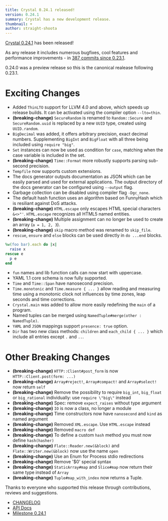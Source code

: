 ```yaml
---
title: Crystal 0.24.1 released!
version: 0.24.1
summary: Crystal has a new development release.
thumbnail: +
author: straight-shoota
---
```


[Crystal 0.24.1](https://github.com/crystal-lang/crystal/releases/tag/0.24.1) has been released!

As any release it includes numerous bugfixes, cool features and performance improvements - in [387 commits since 0.23.1](https://github.com/crystal-lang/crystal/compare/0.23.1...0.24.1).

0.24.0 was a preview release so this is the canonical realease following 0.23.1.

# Exciting Changes

* Added `ThinLTO` support for LLVM 4.0 and above, which speeds up release builds. It can be activated using the compiler option `--lto=thin`.
* **(breaking-change)** `SecureRandom` is renamed to `Random::Secure` and `SecureRandom.uuid` is replaced by a new `UUID` type, created using `UUID.random`.
* `BigDecimal` was added, it offers arbitrary precision, exact decimal numbers. Supplementing `BigInt` and `BigFloat` with all three being included using `require "big"`.
* `Set` instances can now be used as condition for `case`, matching when the case variable is included in the set.
* **(breaking-change)** `Time::Format` more robustly supports parsing sub-second precision.
* `Tempfile` now supports custom extensions.
* The docs generator outputs documentation as JSON which can be easily parsed and used for external applications. The output directory of the docs generator can be configured using `--output` flag.
* Garbage collection can be disabled using compiler flag `-Dgc_none`.
* The default hash function uses an algorithm based on FunnyHash which is resiliant against DoS attacks.
* **(breaking-change)** `HTML.escape` only escapes HTML special characters `&<>"'`. `HTML.escape` recognizes all HTML5 named entities.
* **(breaking-change)** Multiple assignment can no longer be used to create an array (`a = 1, 2, 3`).
* **(breaking-change)** `skip` macro method was renamed to `skip_file`.
* `rescue`, `ensure` and `else` blocks can be used directly in `do ...end` blocks.

```ruby
%w(foo bar).each do |x|
  raise x
rescue e
  p e
end
```

* `fun` names and lib function calls can now start with uppercase.
* YAML 1.1 core schema is now fully supported.
* `Time` and `Time::Span` have nanosecond precision.
* `Time.monotonic` and `Time.measure { ... }` allow reading and measuring time using a monotonic clock not influences by time zones, leap seconds and time corrections.
* `Crystal.main` was added to allow more easily redefining the `main` of a program.
* Named tuples can be merged using `NamedTuple#merge(other : NamedTuple)`.
* `YAML` and `JSON` mappings support `presence: true` option.
* `Dir` has two new class methods: `children` and `each_child { ... }` which include all entries except `.` and `..`.

# Other Breaking Changes

* **(breaking-change)** `HTTP::Client#post_form` is now `HTTP::Client.post(form: ...)`
* **(breaking-change)** `Array#reject!`, `Array#compact!` and `Array#select!` now return `self`
* **(breaking-change)** Remove the possibility to require `big_int`, `big_float` or `big_rational` individually: use `require \"big\"` instead
* **(breaking-change)** Spec: remove `expect_raises` without type argument
* **(breaking-change)** `IO` is now a class, no longer a module
* **(breaking-change)** Time constructors now have `nanosecond` and `kind` as named argument
* **(breaking-change)** Removed `XML.escape`. Use `HTML.escape` instead
* **(breaking-change)** Removed `macro def`
* **(breaking-change)** To define a custom `hash` method you must now define `hash(hasher)`
* **(breaking-change)** `Flate::Reader.new(&block)` and `Flate::Writer.new(&block)` now use the name `open`
* **(breaking-change)** Use an Enum for Process stdio redirections
* **(breaking-change)** Remove '$0' special syntax
* **(breaking-change)** `StaticArray#map` and `Slice#map` now return their same type instead of `Array`
* **(breaking-change)** `Tuple#map_with_index` now returns a Tuple.

Thanks to everyone who supported this release through contributions, reviews and suggestions.

* [CHANGELOG](https://github.com/crystal-lang/crystal/releases/tag/0.24.1)
* [API Docs](https://crystal-lang.org/api/0.24.1)
* [Milestone 0.24.1](https://github.com/crystal-lang/crystal/issues?q=milestone%3A0.24.1)
